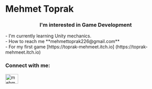 <h1 aling="center"> Mehmet Toprak</h1>
<h3 align="center"> I'm interested in Game Development </h3>
- I'm currently learning Unity mechanics. <br> 
- How to reach me **mehmettoprak226@gmail.com** <br>                                                           
- For my first game [https://toprak-mehmeet.itch.io] (https://toprak-mehmeet.itch.io)<br>

<h3 align="left"> Connect with me:</h3>
<p align="left">
<a href="https://www.linkedin.com/in/mehmet-toprak-486a88236/" target="blank"><img align="center" src="https://raw.githubusercontent.com/rahuldkjain/github-profile-readme-generator/master/src/images/icons/Social/linked-in-alt.svg" alt="mehmet-toprak*486a88236/" height="30" width="40" /></a>  



